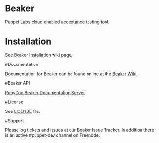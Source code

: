 # Beaker

Puppet Labs cloud enabled acceptance testing tool.

# Installation

See [Beaker Installation](https://github.com/puppetlabs/beaker/wiki/Beaker-Installation) wiki page.

#Documentation

Documentation for Beaker can be found online at the
[Beaker Wiki](https://github.com/puppetlabs/beaker/wiki).

#Beaker API

[RubyDoc Beaker Documentation Server](http://rubydoc.info/github/puppetlabs/beaker/frames)

#License

See [LICENSE](LICENSE) file.

#Support

Please log tickets and issues at our [Beaker Issue Tracker](https://tickets.puppetlabs.com/issues/?jql=project%20%3D%20BKR).  In addition there is an active #puppet-dev channel on Freenode.

